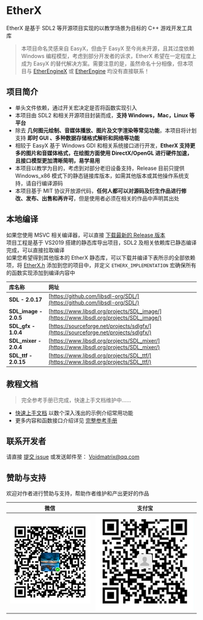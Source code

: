 # EtherX

EtherX 是基于 SDL2 等开源项目实现的以教学场景为目标的 C++ 游戏开发工具库

> 本项目命名灵感来自 EasyX，但由于 EasyX 至今尚未开源，且其过度依赖 Windows 编程模型，考虑到部分开发者的诉求，EtherX 希望在一定程度上成为 EasyX 的替代解决方案。需要注意的是，虽然命名十分相像，但本项目与 [EtherEngineX](https://github.com/EtherProject/EtherEngineX) 或 [EtherEngine](https://github.com/EtherProject/EtherEngine) 均没有直接联系！ 

## 项目简介

+ 单头文件依赖，通过开关宏决定是否将函数实现引入
+ 本项目由 SDL2 和相关开源项目封装而成，**支持 Windows，Mac，Linux 等平台**
+ 除去 **几何图元绘制、音媒体播放、图片及文字渲染等常见功能**，本项目将计划支持 **即时 GUI 、多种数据存储格式解析和网络等功能**
+ 相较于 EasyX 基于 Windows GDI 和相关系统接口进行开发，**EtherX 支持更多的图片和音媒体格式，在绘图方面使用 DirectX/OpenGL 进行硬件加速，且接口模型更加清晰简明，易学易用**
+ 本项目以教学为目的，考虑到对部分老旧设备支持，Release 目前只提供 Windows_x86 模式下的静态链接库版本，如需其他版本或其他操作系统支持，请自行编译源码
+ 本项目基于 MIT 协议开放源代码，**任何人都可以对源码及衍生作品进行修改、发布、出售和再许可**，但是使用者必须在相关的作品中声明其出处

## 本地编译

如果您使用 MSVC 相关编译器，可以直接 [下载最新的 Release 版本](https://github.com/VoidmatrixHeathcliff/EtherX/releases)  
项目工程是基于 VS2019 搭建的静态库导出项目，SDL2 及相关依赖库已静态编译完成，可以直接拉取编译  
如果您希望得到其他版本的 EtherX 静态库，可以下载并编译下表所示的全部依赖项，将 [EtherX.h](https://github.com/VoidmatrixHeathcliff/EtherX/blob/main/EtherX/EtherX.h) 添加到您的项目中，并定义 `ETHERX_IMPLEMENTATION` 宏确保所有的函数实现添加到编译内容中

|库名称|网址|
|:----|:----|
|**SDL - 2.0.17**|[https://github.com/libsdl-org/SDL/](https://github.com/libsdl-org/SDL/)  |
|**SDL_image - 2.0.5**|[https://www.libsdl.org/projects/SDL_image/](https://www.libsdl.org/projects/SDL_image/)  |
|**SDL_gfx - 1.0.4**|[https://sourceforge.net/projects/sdlgfx/](https://sourceforge.net/projects/sdlgfx/)  |
|**SDL_mixer - 2.0.4**|[https://www.libsdl.org/projects/SDL_mixer/](https://www.libsdl.org/projects/SDL_mixer/)  |
|**SDL_ttf - 2.0.15**|[https://www.libsdl.org/projects/SDL_ttf/](https://www.libsdl.org/projects/SDL_ttf/)  |

## 教程文档

> 完全参考手册已完成，快速上手文档维护中……

+ [快速上手文档](docs/quick-start.md) 以数个深入浅出的示例介绍常用功能
+ 更多内容和函数接口介绍详见 [完整参考手册](docs/README.md)

## 联系开发者

请直接 [提交 issue](https://github.com/VoidmatrixHeathcliff/EtherX/issues) 或发送邮件至： Voidmatrix@qq.com
## 赞助与支持

欢迎对作者进行赞助与支持，帮助作者维护和产出更好的作品

|                           微信                           |                            支付宝                             |
|:--------------------------------------------------------:|:-------------------------------------------------------------:|
| ![微信收款码](docs/support/wx_qrcode.jpg) | ![支付宝收款码](docs/support/zfb_qrcode.jpg) |